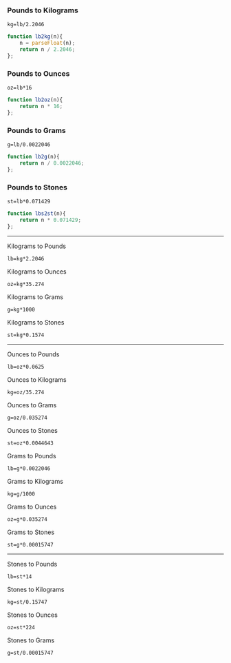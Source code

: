 ### Pounds to Kilograms

`kg=lb/2.2046`

```javascript
function lb2kg(n){
	n = parseFloat(n);
	return n / 2.2046;
};
```

### Pounds to Ounces

`oz=lb*16`

```javascript
function lb2oz(n){
	return n * 16;
};
```

### Pounds to Grams

`g=lb/0.0022046	`

```javascript
function lb2g(n){
	return n / 0.0022046;
};
```

### Pounds to Stones

`st=lb*0.071429`
		
```javascript
function lbs2st(n){
	return n * 0.071429;
};
```
    
<hr>

<p>Kilograms to Pounds</p>

<pre><code>lb=kg*2.2046</code></pre>
		
<p>Kilograms to Ounces</p>

<pre><code>oz=kg*35.274</code></pre>

<p>Kilograms to Grams</p>

<pre><code>g=kg*1000	</code></pre>

<p>Kilograms to Stones</p>

<pre><code>st=kg*0.1574</code></pre>

<hr>

<p>Ounces to Pounds</p>

<pre><code>lb=oz*0.0625</code></pre>

<p>Ounces to Kilograms</p>

<pre><code>kg=oz/35.274</code></pre>

<p>Ounces to Grams</p>

<pre><code>g=oz/0.035274</code></pre>

<p>Ounces to Stones</p>

<pre><code>st=oz*0.0044643</code></pre>





<p>Grams to Pounds</p>

<pre><code>lb=g*0.0022046</code></pre>

<p>Grams to Kilograms</p>

<pre><code>kg=g/1000</code></pre>

<p>Grams to Ounces</p>

<pre><code>oz=g*0.035274</code></pre>

<p>Grams to Stones</p>

<pre><code>st=g*0.00015747</code></pre>

<hr>

<p>Stones to Pounds</p>

<pre><code>lb=st*14</code></pre>

<p>Stones to Kilograms</p>

<pre><code>kg=st/0.15747</code></pre>

<p>Stones to Ounces</p>

<pre><code>oz=st*224</code></pre>

<p>Stones to Grams</p>

<pre><code>g=st/0.00015747</code></pre>
	
